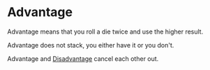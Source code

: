 # Advantage

Advantage means that you roll a die twice and use the higher result.

Advantage does not stack, you either have it or you don't.

Advantage and [Disadvantage](Disadvantage.md) cancel each other out.